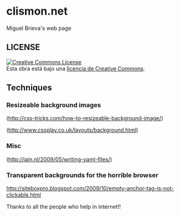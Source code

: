 # clismon.net

Miguel Brieva's web page


## LICENSE
<a rel="license" href="http://creativecommons.org/licenses/by-nc-nd/3.0/es/"><img alt="Creative Commons License" style="border-width:0" src="http://i.creativecommons.org/l/by-nc-nd/3.0/es/88x31.png" /></a><br />Esta obra est&#225; bajo una <a rel="license" href="http://creativecommons.org/licenses/by-nc-nd/3.0/es/">licencia de Creative Commons</a>.


## Techniques



### Resizeable background images
(http://css-tricks.com/how-to-resizeable-background-image/)

(http://www.cssplay.co.uk/layouts/background.html)

### Misc
(http://iain.nl/2009/05/writing-yaml-files/)

### Transparent backgrounds for the horrible browser
http://siteboxpro.blogspot.com/2009/10/empty-anchor-tag-is-not-clickable.html

Thanks to all the people who help in internet!!
